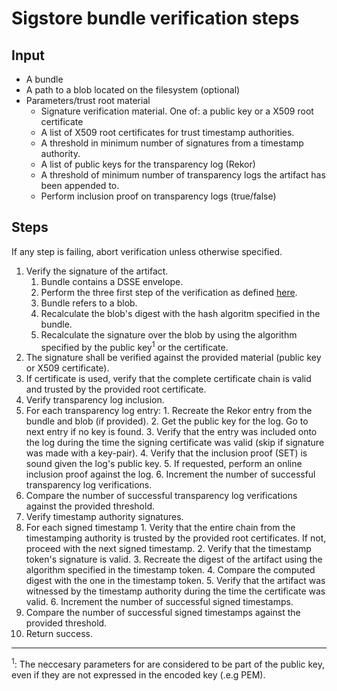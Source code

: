 # Sigstore bundle verification steps

## Input
* A bundle
* A path to a blob located on the filesystem (optional)
* Parameters/trust root material
  * Signature verification material. One of: a public key or a X509
    root certificate
  * A list of X509 root certificates for trust timestamp authorities.
  * A threshold in minimum number of signatures from a timestamp authority.
  * A list of public keys for the transparency log (Rekor)
  * A threshold of minimum number of transparency logs the artifact
    has been appended to.
  * Perform inclusion proof on transparency logs (true/false)

## Steps

If any step is failing, abort verification unless otherwise specified.

1. Verify the signature of the artifact.
   1. Bundle contains a DSSE envelope.
     1. Perform the three first step of the verification as defined
        [here](https://github.com/secure-systems-lab/dsse/blob/master/protocol.md#dsse-protocol).
   2. Bundle refers to a blob.
     1. Recalculate the blob's digest with the hash algoritm specified
        in the bundle.
     2. Recalculate the signature over the blob by using the algorithm
        specified by the public key<sup>1</sup> or the certificate.
2. The signature shall be verified against the provided material
   (public key or X509 certificate).
  1. If certificate is used, verify that the complete certificate
     chain is valid and trusted by the provided root certificate.
3. Verify transparency log inclusion.
  1. For each transparency log entry:
    1. Recreate the Rekor entry from the bundle and blob (if provided).
    2. Get the public key for the log. Go to next entry if no key is
       found.
    3. Verify that the entry was included onto the log during the time
       the signing certificate was valid (skip if signature was made
       with a key-pair).
    4. Verify that the inclusion proof (SET) is sound given the log's
       public key.
    5. If requested, perform an online inclusion proof against the
       log.
    6. Increment the number of successful transparency log
       verifications.
  2. Compare the number of successful transparency log verifications
     against the provided threshold.
4. Verify timestamp authority signatures.
  1. For each signed timestamp
    1. Verity that the entire chain from the timestamping authority is
       trusted by the provided root certificates. If not, proceed with
       the next signed timestamp.
    2. Verify that the timestamp token's signature is valid.
    3. Recreate the digest of the artifact using the algorithm
       specified in the timestamp token.
    4. Compare the computed digest with the one in the timestamp
       token.
    5. Verify that the artifact was witnessed by the timestamp
       authority during the time the certificate was valid.
    6. Increment the number of successful signed timestamps.
  2. Compare the number of successful signed timestamps against the
     provided threshold.
5. Return success.

<hr/>
<sup>1</sup>: The neccesary parameters for are considered to be part of
the public key, even if they are not expressed in the encoded key
(.e.g PEM).

